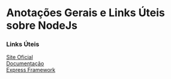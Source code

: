 # Anotações Gerais e Links Úteis sobre NodeJs

### Links Úteis
[Site Oficial](https://nodejs.org/pt-br/)<br>
[Documentação](https://nodejs.org/pt-br/docs/)<br>
[Express Framework](https://expressjs.com/pt-br/)<br>